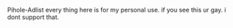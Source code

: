 Pihole-Adlist
every thing here is for my personal use.
if you see this ur gay.
i dont support that.
